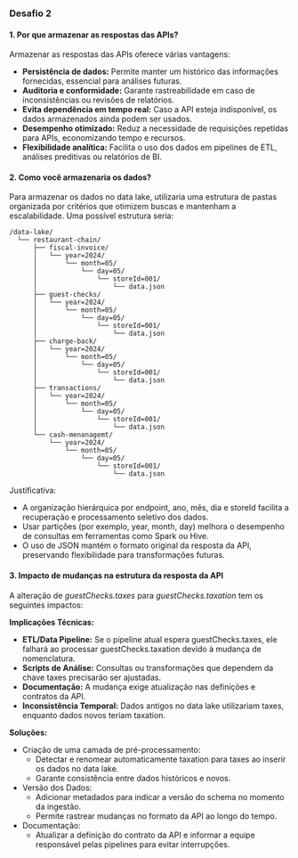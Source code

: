 ### Desafio 2

#### 1. Por que armazenar as respostas das APIs?

Armazenar as respostas das APIs oferece várias vantagens:

- <b>Persistência de dados:</b> Permite manter um histórico das informações fornecidas, essencial para análises futuras.
- <b>Auditoria e conformidade:</b> Garante rastreabilidade em caso de inconsistências ou revisões de relatórios.
- <b>Evita dependência em tempo real:</b> Caso a API esteja indisponível, os dados armazenados ainda podem ser usados.
- <b>Desempenho otimizado:</b> Reduz a necessidade de requisições repetidas para APIs, economizando tempo e recursos.
- <b>Flexibilidade analítica:</b> Facilita o uso dos dados em pipelines de ETL, análises preditivas ou relatórios de BI.

#### 2. Como você armazenaria os dados?

Para armazenar os dados no data lake, utilizaria uma estrutura de pastas organizada por critérios que otimizem buscas e mantenham a escalabilidade. Uma possível estrutura seria:

```shell
/data-lake/
  └── restaurant-chain/
      ├── fiscal-invoice/
      │   └── year=2024/
      │       └── month=05/
      │           └── day=05/
      │               └── storeId=001/
      │                   └── data.json
      ├── guest-checks/
      │   └── year=2024/
      │       └── month=05/
      │           └── day=05/
      │               └── storeId=001/
      │                   └── data.json
      ├── charge-back/
      │   └── year=2024/
      │       └── month=05/
      │           └── day=05/
      │               └── storeId=001/
      │                   └── data.json
      ├── transactions/
      │   └── year=2024/
      │       └── month=05/
      │           └── day=05/
      │               └── storeId=001/
      │                   └── data.json
      └── cash-menanagemt/
          └── year=2024/
              └── month=05/
                  └── day=05/
                      └── storeId=001/
                          └── data.json
```
Justificativa:

- A organização hierárquica por endpoint, ano, mês, dia e storeId facilita a recuperação e processamento seletivo dos dados.
- Usar partições (por exemplo, year, month, day) melhora o desempenho de consultas em ferramentas como Spark ou Hive.
- O uso de JSON mantém o formato original da resposta da API, preservando flexibilidade para transformações futuras.

#### 3. Impacto de mudanças na estrutura da resposta da API

A alteração de <i>guestChecks.taxes</i> para <i>guestChecks.taxation</i> tem os seguintes impactos:

<b>Implicações Técnicas:</b>

- <b>ETL/Data Pipeline:</b> Se o pipeline atual espera guestChecks.taxes, ele falhará ao processar guestChecks.taxation devido à mudança de nomenclatura.
- <b>Scripts de Análise:</b> Consultas ou transformações que dependem da chave taxes precisarão ser ajustadas.
- <b>Documentação:</b> A mudança exige atualização nas definições e contratos da API.
- <b>Inconsistência Temporal:</b> Dados antigos no data lake utilizariam taxes, enquanto dados novos teriam taxation.

<b>Soluções:</b>

- Criação de uma camada de pré-processamento: 
  - Detectar e renomear automaticamente taxation para taxes ao inserir os dados no data lake.
  - Garante consistência entre dados históricos e novos.
- Versão dos Dados:
  - Adicionar metadados para indicar a versão do schema no momento da ingestão.
  - Permite rastrear mudanças no formato da API ao longo do tempo.
- Documentação:
  - Atualizar a definição do contrato da API e informar a equipe responsável pelas pipelines para evitar interrupções.